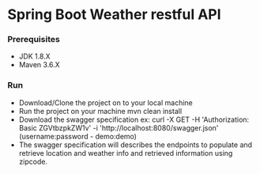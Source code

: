 # Spring Boot Weather restful API

### Prerequisites
  * JDK 1.8.X
  * Maven 3.6.X
### Run 
  * Download/Clone the project on to your local machine
  * Run the project on your machine
    mvn clean install
  * Download the swagger specification
    ex: curl -X GET -H 'Authorization: Basic ZGVtbzpkZW1v' -i 'http://localhost:8080/swagger.json' (username:password - demo:demo)
  * The swagger specification will describes the endpoints to populate and retrieve location and weather info and retrieved information using zipcode.
